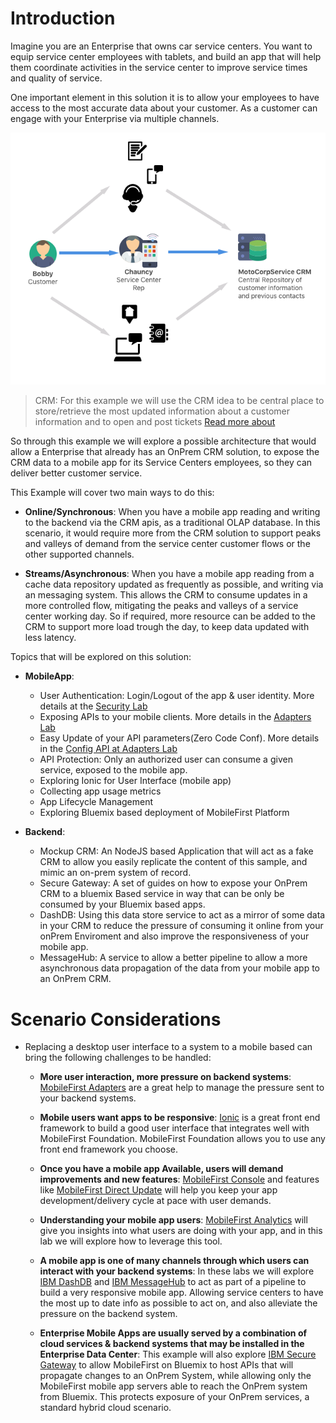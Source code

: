 # Introduction

Imagine you are an Enterprise that owns car service centers. You want to equip service center employees with tablets, and build an app that will help them coordinate activities in the service center to improve service times and quality of service.

One important element in this solution it is to allow your employees to have access to the most accurate data about your customer. As a customer can engage with your Enterprise via multiple channels.

![Demo Map](/Lab/img/Overview-CRM.png)

> CRM: For this example we will use the CRM idea to be central place to store/retrieve the most updated information about a customer information and to open and post tickets [Read more about](https://en.wikipedia.org/wiki/Customer_relationship_management)


So through this example we will explore a possible architecture that would allow a Enterprise that already has an OnPrem CRM solution, to expose the CRM data to a mobile app for its Service Centers employees, so they can deliver better customer service.

This Example will cover two main ways to do this:

- **Online/Synchronous**: When you have a mobile app reading and writing to the backend via the CRM apis, as a traditional OLAP database. In this scenario, it would require more from the CRM solution to support peaks and valleys of demand from the service center customer flows or the other supported channels.  


- **Streams/Asynchronous**: When you have a mobile app reading from a cache data repository updated as frequently as possible, and writing via an messaging system. This allows the CRM to consume updates in a more controlled flow, mitigating the peaks and valleys of a service center working day. So if required, more resource can be added to the CRM to support more load trough the day, to keep data updated with less latency.

Topics that will be explored on this solution:

- **MobileApp**:
  - User Authentication: Login/Logout of the app & user identity. More details at the [Security Lab](/Lab/5.%20security.md)
  - Exposing APIs to your mobile clients. More details in the  [Adapters Lab](/Lab/3.%20adapters.md)
  - Easy Update of your API parameters(Zero Code Conf). More details in the [Config API at Adapters Lab](/Lab/3.%20adapters.md#configuration-api)
  - API Protection: Only an authorized user can consume a given service, exposed to the mobile app.
  - Exploring Ionic for User Interface (mobile app)
  - Collecting app usage metrics
  - App Lifecycle Management
  - Exploring Bluemix based deployment of MobileFirst Platform


- **Backend**:
  - Mockup CRM: An NodeJS based Application that will act as a fake CRM to allow you easily replicate the content of this sample, and      mimic an on-prem system of record.
  - Secure Gateway: A set of guides on how to expose your OnPrem CRM to a bluemix Based service in way that can be only be consumed by your Bluemix based apps.
  - DashDB: Using this data store service to act as a mirror of some data in your CRM to reduce the pressure of consuming it online from your onPrem Enviroment and also improve the responsiveness of your mobile app.
  - MessageHub: A service to allow a better pipeline to allow a more asynchronous data propagation of the data from your mobile app to an OnPrem CRM.


# Scenario Considerations

- Replacing a desktop user interface to a system to a mobile based can bring the following challenges to be handled:
  - **More user interaction, more pressure on backend systems**: [MobileFirst Adapters](https://mobilefirstplatform.ibmcloud.com/tutorials/en/foundation/8.0/adapters/) are a great help to manage the pressure sent to your backend systems.

  - **Mobile users want apps to be responsive**: [Ionic](http://ionicframework.com/) is a great front end framework to build a good user interface that integrates well with MobileFirst Foundation. MobileFirst Foundation allows you to use any front end framework you choose.

  - **Once you have a mobile app Available, users will demand improvements and new features**: [MobileFirst Console](https://mobilefirstplatform.ibmcloud.com/tutorials/en/foundation/8.0/setting-up-your-development-environment/console/) and features like [MobileFirst Direct Update](https://mobilefirstplatform.ibmcloud.com/tutorials/en/foundation/8.0/using-the-mfpf-sdk/direct-update/) will help you keep your app development/delivery cycle at pace with user demands.

  - **Understanding your mobile app users**: [MobileFirst Analytics](https://mobilefirstplatform.ibmcloud.com/tutorials/en/foundation/8.0/analytics/) will give you insights into what users are doing with your app, and in this lab we will explore how to leverage this tool.

  - **A mobile app is one of many channels through which users can interact with your backend systems**: In these labs we will explore [IBM DashDB](https://console.ng.bluemix.net/catalog/services/dashdb/) and [IBM MessageHub](https://console.ng.bluemix.net/catalog/services/message-hub/) to act as part of a pipeline to build a very responsive mobile app. Allowing service centers to have the most up to date info as possible to act on, and also alleviate the pressure on the backend system.

  - **Enterprise Mobile Apps are usually served by a combination of cloud services & backend systems that may be installed in the Enterprise Data Center**: This example will also explore [IBM Secure Gateway](https://console.ng.bluemix.net/catalog/services/secure-gateway/) to allow MobileFirst on Bluemix to host APIs that will propagate changes to an OnPrem System, while allowing only the MobileFirst mobile app servers able to reach the OnPrem system from Bluemix. This protects exposure of your OnPrem services, a standard hybrid cloud scenario.
